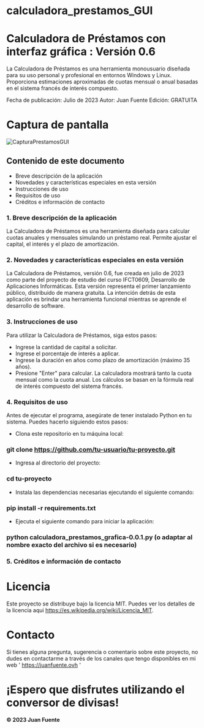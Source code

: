 # calculadora_prestamos_GUI

# Calculadora de Préstamos con interfaz gráfica : Versión 0.6


La Calculadora de Préstamos es una herramienta monousuario diseñada para su uso personal y profesional en entornos Windows y Linux. Proporciona estimaciones aproximadas de cuotas mensual o anual basadas en el sistema francés de interés compuesto.

Fecha de publicación: Julio de 2023
Autor: Juan Fuente
Edición: GRATUITA


# Captura de pantalla
![CapturaPrestamosGUI](https://github.com/Juan-Fuente-T/calculadora_prestamos_GUI/assets/127140423/28c9437a-2e13-466d-b5ca-0c8453c54e73)



## Contenido de este documento
 - Breve descripción de la aplicación
 - Novedades y características especiales en esta versión
 - Instrucciones de uso
 - Requisitos de uso
 - Créditos e información de contacto

### 1. Breve descripción de la aplicación
La Calculadora de Préstamos es una herramienta diseñada para calcular cuotas anuales y mensuales simulando un préstamo real. Permite ajustar el capital, el interés y el plazo de amortización.

### 2. Novedades y características especiales en esta versión
La Calculadora de Préstamos, versión 0.6, fue creada en julio de 2023 como parte del proyecto de estudio del curso IFCT0609, Desarrollo de Aplicaciones Informáticas. Esta versión representa el primer lanzamiento público, distribuido de manera gratuita. La intención detrás de esta aplicación es brindar una herramienta funcional mientras se aprende el desarrollo de software.

### 3. Instrucciones de uso
Para utilizar la Calculadora de Préstamos, siga estos pasos:

 - Ingrese la cantidad de capital a solicitar.
 - Ingrese el porcentaje de interés a aplicar.
 - Ingrese la duración en años como plazo de amortización (máximo 35 años).
 - Presione "Enter" para calcular.
La calculadora mostrará tanto la cuota mensual como la cuota anual. Los cálculos se basan en la fórmula real de interés compuesto del sistema francés.

### 4. Requisitos de uso
Antes de ejecutar el programa, asegúrate de tener instalado Python en tu sistema. Puedes hacerlo siguiendo estos pasos:

 -  Clona este repositorio en tu máquina local:
### git clone https://github.com/tu-usuario/tu-proyecto.git

 -  Ingresa al directorio del proyecto:
### cd tu-proyecto

 -  Instala las dependencias necesarias ejecutando el siguiente comando:
### pip install -r requirements.txt

 - Ejecuta el siguiente comando para iniciar la aplicación:
### python calculadora_prestamos_grafica-0.0.1.py (o adaptar al nombre exacto del archivo si es necesario)

### 5. Créditos e información de contacto

# Licencia
Este proyecto se distribuye bajo la licencia MIT. Puedes ver los detalles de la licencia aqui https://es.wikipedia.org/wiki/Licencia_MIT.

# Contacto
Si tienes alguna pregunta, sugerencia o comentario sobre este proyecto, no dudes en contactarme a través de los canales que tengo disponibles en mi web ' https://juanfuente.ovh '

# ¡Espero que disfrutes utilizando el conversor de divisas!

**© 2023 Juan Fuente**


